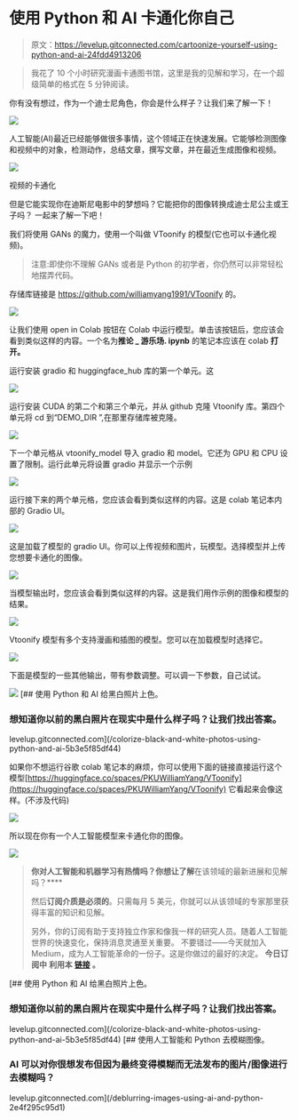 # 使用 Python 和 AI 卡通化你自己

> 原文：<https://levelup.gitconnected.com/cartoonize-yourself-using-python-and-ai-24fdd4913206>

> 我花了 10 个小时研究漫画卡通图书馆，这里是我的见解和学习，在一个超级简单的格式在 5 分钟阅读。

你有没有想过，作为一个迪士尼角色，你会是什么样子？让我们来了解一下！

![](img/e29390ac5874c229585045af7147d661.png)

人工智能(AI)最近已经能够做很多事情，这个领域正在快速发展。它能够检测图像和视频中的对象，检测动作，总结文章，撰写文章，并在最近生成图像和视频。

![](img/d592026c98b1311753d66a1924194cbc.png)

视频的卡通化

但是它能实现你在迪斯尼电影中的梦想吗？它能把你的图像转换成迪士尼公主或王子吗？
一起来了解一下吧！

我们将使用 GANs 的魔力，使用一个叫做 VToonify 的模型(它也可以卡通化视频)。

> 注意:即使你不理解 GANs 或者是 Python 的初学者，你仍然可以非常轻松地摆弄代码。

存储库链接是 https://github.com/williamyang1991/VToonify 的。

![](img/2b6ad8ea8eba13445809cb66d906a550.png)

让我们使用 open in Colab 按钮在 Colab 中运行模型。单击该按钮后，您应该会看到类似这样的内容。一个名为**推论 _ 游乐场. ipynb** 的笔记本应该在 colab **打开。**

运行安装 gradio 和 huggingface_hub 库的第一个单元。这

![](img/e78182a68cb3c0dae04d51eaebf7975b.png)

运行安装 CUDA 的第二个和第三个单元，并从 github 克隆 Vtoonify 库。第四个单元将 cd 到“DEMO_DIR ”,在那里存储库被克隆。

![](img/e6e23cc21dddf226226689453f2f1f13.png)

下一个单元格从 vtoonify_model 导入 gradio 和 model。它还为 GPU 和 CPU 设置了限制。运行此单元将设置 gradio 并显示一个示例

![](img/f7630273664bd78561a3488d3a64efed.png)

运行接下来的两个单元格，您应该会看到类似这样的内容。这是 colab 笔记本内部的 Gradio UI。

![](img/0688466a62bad7d3e98ad3aedfbf0797.png)

这是加载了模型的 gradio UI。你可以上传视频和图片，玩模型。选择模型并上传您想要卡通化的图像。

![](img/f42055405a9bc07da964aeece19f3c1a.png)

当模型输出时，您应该会看到类似这样的内容。这是我们用作示例的图像和模型的结果。

![](img/427621f61f39546c9daf2a056bdfbd9f.png)

Vtoonify 模型有多个支持漫画和插图的模型。您可以在加载模型时选择它。

![](img/b9f103d001c61fd658062cc77558aeae.png)

下面是模型的一些其他输出，带有参数调整。可以调一下参数，自己试试。

![](img/704c53596f2508f7cb8265e42c60da41.png)[](/colorize-black-and-white-photos-using-python-and-ai-5b3e5f85df44) [## 使用 Python 和 AI 给黑白照片上色。

### 想知道你以前的黑白照片在现实中是什么样子吗？让我们找出答案。

levelup.gitconnected.com](/colorize-black-and-white-photos-using-python-and-ai-5b3e5f85df44) 

如果你不想运行谷歌 colab 笔记本的麻烦，你可以使用下面的链接直接运行这个模型[https://huggingface.co/spaces/PKUWilliamYang/VToonify](https://huggingface.co/spaces/PKUWilliamYang/VToonify)
它看起来会像这样。(不涉及代码)

![](img/88f02927f0879c7ab1d2804774c6cee7.png)

所以现在你有一个人工智能模型来卡通化你的图像。

![](img/5c13c243d2d23cbc3821095e4ac13d6a.png)

> **你对人工智能和机器学习有热情吗？**你想让**了解**在该领域的最新进展和见解吗？****
> 
> 然后**订阅介质是必须的**。只需每月 5 美元，你就可以从该领域的专家那里获得丰富的知识和见解。
> 
> 另外，你的订阅有助于支持独立作家和像我一样的研究人员。随着人工智能世界的快速变化，保持消息灵通至关重要。
> 不要错过——今天就加入 Medium，成为人工智能革命的一份子。这是你做过的最好的决定。
> **今日订阅中** **利用本** [**链接**](https://medium.com/@arjungullbadhar/membership) **。**

[](/colorize-black-and-white-photos-using-python-and-ai-5b3e5f85df44) [## 使用 Python 和 AI 给黑白照片上色。

### 想知道你以前的黑白照片在现实中是什么样子吗？让我们找出答案。

levelup.gitconnected.com](/colorize-black-and-white-photos-using-python-and-ai-5b3e5f85df44) [](/deblurring-images-using-ai-and-python-2e4f295c95d1) [## 使用人工智能和 Python 去模糊图像。

### AI 可以对你很想发布但因为最终变得模糊而无法发布的图片/图像进行去模糊吗？

levelup.gitconnected.com](/deblurring-images-using-ai-and-python-2e4f295c95d1)
